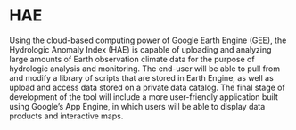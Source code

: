 # HAE
Using the cloud-based computing power of Google Earth Engine (GEE), the Hydrologic Anomaly Index (HAE) is capable of uploading and analyzing large amounts of Earth observation climate data for the purpose of hydrologic analysis and monitoring. The end-user will be able to pull from and modify a library of scripts that are stored in Earth Engine, as well as upload and access data stored on a private data catalog. The final stage of development of the tool will include a more user-friendly application built using Google’s App Engine, in which users will be able to display data products and interactive maps.
